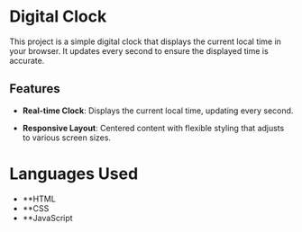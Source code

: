 # Digital Clock

This project is a simple digital clock that displays the current local time in your browser. It updates every second to ensure the displayed time is accurate.

## Features

- **Real-time Clock**: Displays the current local time, updating every second.

- **Responsive Layout**: Centered content with flexible styling that adjusts to various screen sizes.

# Languages Used

- **HTML
- **CSS
- **JavaScript
